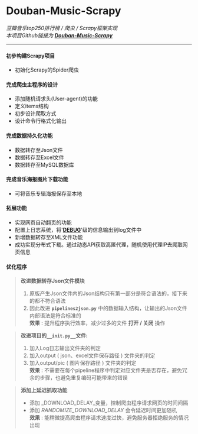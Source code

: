 # Douban-Music-Scrapy

_豆瓣音乐top250排行榜 / 爬虫 / Scrapy框架实现_  
_本项目Github链接为_ ___[Douban-Music-Scrapy](https://github.com/MuZeRoFso/Douban-Music-Scrapy)___

---
#### 初步构建Scrapy项目

+ 初始化Scrapy的Spider爬虫

#### 完成爬虫主程序的设计

+ 添加随机请求头(User-agent)的功能
+ 定义items结构
+ 初步设计爬取方式
+ 设计命令行格式化输出

#### 完成数据持久化功能

+ 数据转存至Json文件
+ 数据转存至Excel文件
+ 数据转存至MySQL数据库

#### 完成音乐海报图片下载功能

+ 可将音乐专辑海报保存至本地

#### 拓展功能

+ 实现网页自动翻页的功能
+ 配置上日志系统，将'<u>__DEBUG__</u>'级的信息输出到log文件中
+ 新增数据转存至XML文件功能
+ 成功实现分布式下载。通过动态API获取高匿代理，随机使用代理IP去爬取网页信息

#### 优化程序

> __改进数据转存Json文件模块__
>
> 1. 原版产生Json文件内的Json结构只有第一部分是符合语法的，接下来的都不符合语法
> 2. 因此改进 __`pipelines2json.py`__ 中的数据输入结构，让输出的Json文件内部语法是符合标准的  
> __效果__ : 提升程序执行效率，减少过多的文件 __打开 / 关闭__ 操作  

> __改进项目的`__init.py__`文件:__
>
> 1. 加入Log日志输出文件夹的判定
> 2. 加入output ( json、excel文件保存路径 ) 文件夹的判定
> 3. 加入output/pic ( 图片保存路径 ) 文件夹的判定  
> __效果__ : 不需要在每个pipeline程序中判定对应文件夹是否存在，避免冗余的步骤，也避免重复编码可能带来的错误  

> __添加上延迟抓取功能__  
>
> + 添加 _DOWNLOAD_DELAY_变量，控制爬虫程序请求网页的时间间隔  
> + 添加 _RANDOMIZE_DOWNLOAD_DELAY_ 会令延迟时间更加随机  
> __效果__ : 能稍微提高爬虫程序请求速度过快，避免服务器拒绝服务的情况出现
